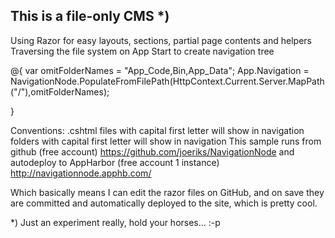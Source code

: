 This is a file-only CMS *)
---

Using Razor for easy layouts, sections, partial page contents and helpers
Traversing the file system on App Start to create navigation tree

@{
    var omitFolderNames = "App_Code,Bin,App_Data";
    App.Navigation = NavigationNode.PopulateFromFilePath(HttpContext.Current.Server.MapPath("/"),omitFolderNames);
    
}

Conventions:
.cshtml files with capital first letter will show in navigation
folders with capital first letter will show in navigation
This sample runs from github (free account) https://github.com/joeriks/NavigationNode and autodeploy to AppHarbor (free account 1 instance) http://navigationnode.apphb.com/

Which basically means I can edit the razor files on GitHub, and on save they are committed and automatically deployed to the site, which is pretty cool.

*) Just an experiment really, hold your horses... :-p
